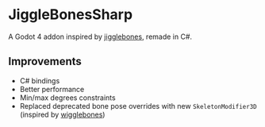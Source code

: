 # JiggleBonesSharp
A Godot 4 addon inspired by [jigglebones](https://github.com/yaelatletl/godot-jigglebones), remade in C#.

## Improvements
- C# bindings
- Better performance
- Min/max degrees constraints
- Replaced deprecated bone pose overrides with new `SkeletonModifier3D` (inspired by [wigglebones](https://github.com/HappyHeads/godot-wigglebones))